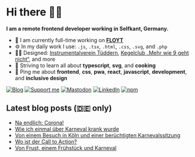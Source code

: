 # Hi there 👋🏼

**I am a remote frontend developer working in Selfkant, Germany.**

* 🏢 I am currently full-time working on **[FLOYT](https://www.floyt.com/)**
* ⚙️ In my daily work I use: `.js`, `.tsx`, `.html`, `.css`, `.svg`, and `.php`
* 💅🏼 Designed: [Instrumentalverein Tüddern](https://instrumentalverein-tueddern.de/), [Kegelclub „Mehr wie 9 geht nicht“](https://kegelclub-tüddern.de/), and more
* 🌱 Striving to learn all about **typescript**, **svg**, and **cooking**
* 💬 Ping me about **frontend**, **css**, **pwa**, **react**, **javascript**, **development**, and **inclusive design**

[![Blog](https://img.shields.io/badge/blog-c71585?style=for-the-badge&logo=wordpress&logoColor=white)](https://marcgoertz.de/)
[![Support me](https://img.shields.io/badge/Buy%20me%20a%20coffee-FF5E5B?style=for-the-badge&logo=ko-fi&logoColor=white)](https://ko-fi.com/mrcgrtz)
[![Mastodon](https://img.shields.io/badge/mastodon-6364FF?style=for-the-badge&logo=mastodon&logoColor=white)](https://mastodon.social/@mrcgrtz)
[![LinkedIn](https://img.shields.io/badge/linkedin-0A66C2?style=for-the-badge&logo=linkedin&logoColor=white)](https://www.linkedin.com/in/mrcgrtz/)
[![npm](https://img.shields.io/badge/npm-CB3837?style=for-the-badge&logo=npm&logoColor=white)](https://www.npmjs.com/~dreamseer)

## Latest blog posts (🇩🇪 only)

<!-- POST-LIST:START -->
- [Na endlich: Corona!](https://marcgoertz.de/2023/na-endlich-corona)
- [Wie ich einmal über Karneval krank wurde](https://marcgoertz.de/2023/wie-ich-einmal-ueber-karneval-krank-wurde)
- [Von einem Besuch in Köln und einer berüchtigten Karnevalssitzung](https://marcgoertz.de/2023/von-einem-besuch-in-koeln-und-einer-beruechtigten-karnevalssitzung)
- [Wo ist der Call to Action?](https://marcgoertz.de/2023/wo-ist-der-call-to-action)
- [Von Frust, einem Frühstück und Karneval](https://marcgoertz.de/2023/von-frust-einem-fruehstueck-und-karneval)
<!-- POST-LIST:END -->
